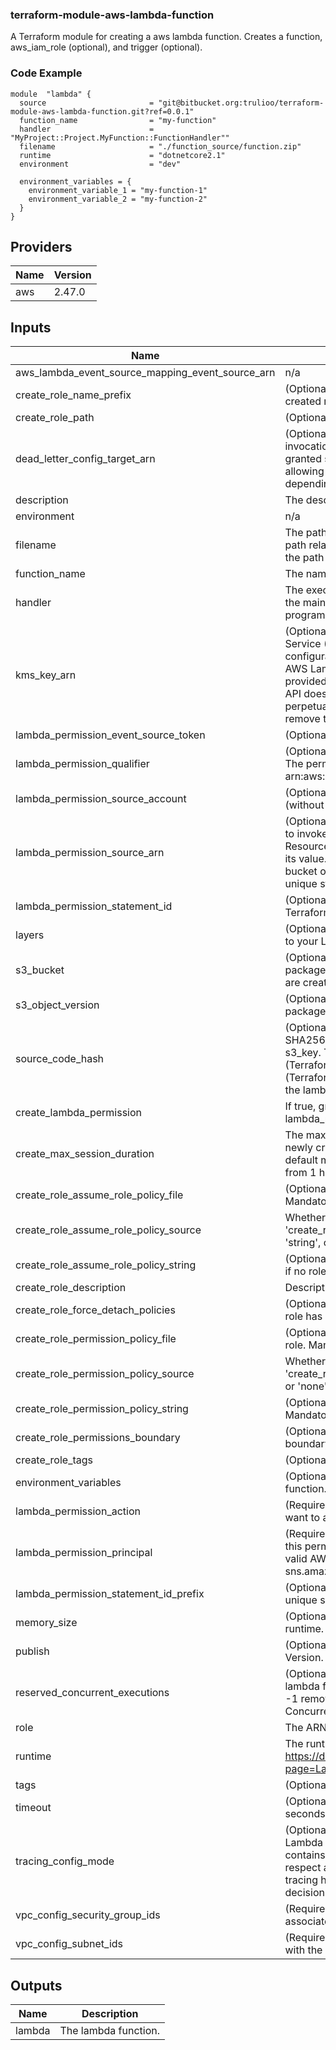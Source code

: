 ### terraform-module-aws-lambda-function

A Terraform module for creating a aws lambda function.  Creates a function, aws_iam_role (optional), and trigger (optional).

### Code Example
```
module  "lambda" {
  source                       = "git@bitbucket.org:trulioo/terraform-module-aws-lambda-function.git?ref=0.0.1"
  function_name                = "my-function"
  handler                      = "MyProject::Project.MyFunction::FunctionHandler""
  filename                     = "./function_source/function.zip"
  runtime                      = "dotnetcore2.1"
  environment                  = "dev"

  environment_variables = {
    environment_variable_1 = "my-function-1"
	environment_variable_2 = "my-function-2"
  }
}
```

## Providers
| Name | Version |
|------|---------|
| aws  | 2.47.0 |

## Inputs

 Name | Description | Type | Default | Required |
|------|-------------|------|---------|:-----:|
| aws\_lambda\_event\_source\_mapping\_event\_source\_arn | n/a | `string` | n/a | yes |
| create\_role\_name\_prefix | (Optional, Forces new resource) Creates a unique name for the newly created role beginning with the specified prefix. Conflicts with name. | `string` | n/a | yes |
| create\_role\_path | (Optional) The path to the newly created role. | `string` | n/a | yes |
| dead\_letter\_config\_target\_arn | (Optional) ARN of a target SNS topic or SQS queue to notify when an invocation fails. If this option is used, the function's IAM role must be granted suitable access to write to the target object, which means allowing either the sns:Publish or sqs:SendMessage action on this ARN, depending on which service is targeted. | `string` | n/a | yes |
| description | The description of the lambda function. | `string` | n/a | yes |
| environment | n/a | `string` | n/a | yes |
| filename | The path to the deployment package.  Tf s3\_bucket is defined this is the path relative from the root of the bucket.  If s3\_bucket is not defined this the path on the local file system. | `string` | n/a | yes |
| function\_name | The name of the lambda function. | `string` | n/a | yes |
| handler | The executable file name value. For example, 'myHandler' would call the main function in the package “main” of the myHandler executable program.. | `string` | n/a | yes |
| kms\_key\_arn | (Optional) Amazon Resource Name (ARN) of the AWS Key Management Service (KMS) key that is used to encrypt environment variables. If this configuration is not provided when environment variables are in use, AWS Lambda uses a default service key. If this configuration is provided when environment variables are not in use, the AWS Lambda API does not save this configuration and Terraform will show a perpetual difference of adding the key. To fix the perpetual difference, remove this configuration. | `string` | n/a | yes |
| lambda\_permission\_event\_source\_token | (Optional) The Event Source Token to validate. Used with Alexa Skills. | `string` | n/a | yes |
| lambda\_permission\_qualifier | (Optional) Query parameter to specify function version or alias name. The permission will then apply to the specific qualified ARN. e.g. arn:aws:lambda:aws-region:acct-id:function:function-name:2 | `string` | n/a | yes |
| lambda\_permission\_source\_account | (Optional) This parameter is used for S3 and SES. The AWS account ID (without a hyphen) of the source owner. | `string` | n/a | yes |
| lambda\_permission\_source\_arn | (Optional) When granting Amazon S3 or CloudWatch Events permission to invoke your function, you should specify this field with the Amazon Resource Name (ARN) for the S3 Bucket or CloudWatch Events Rule as its value. This ensures that only events generated from the specified bucket or rule can invoke the function. API Gateway ARNs have a unique structure described here. | `string` | n/a | yes |
| lambda\_permission\_statement\_id | (Optional) A unique statement identifier. By default generated by Terraform. | `string` | n/a | yes |
| layers | (Optional) List of Lambda Layer Version ARNs (maximum of 5) to attach to your Lambda Function. See Lambda Layers | `list(string)` | n/a | yes |
| s3\_bucket | (Optional) The S3 bucket location containing the function's deployment package. This bucket must reside in the same AWS region where you are creating the Lambda function. | `string` | n/a | yes |
| s3\_object\_version | (Optional) The object version containing the function's deployment package. If set s3\_bucket if required. | `string` | n/a | yes |
| source\_code\_hash | (Optional) Used to trigger updates. Must be set to a base64-encoded SHA256 hash of the package file specified with either filename or s3\_key. The usual way to set this is filebase64sha256('file.zip') (Terraform 0.11.12 and later) or base64sha256(file('file.zip')) (Terraform 0.11.11 and earlier), where 'file.zip' is the local filename of the lambda function source archive. | `string` | n/a | yes |
| create\_lambda\_permission | If true, grants resources permission to invoke lambda function.  See lambda\_permission variables. | `bool` | `false` | no |
| create\_max\_session\_duration | The maximum session duration (in seconds) that you want to set for the newly created role. If you do not specify a value for this setting, the default maximum of one hour is applied. This setting can have a value from 1 hour to 12 hours. | `number` | `3600` | no |
| create\_role\_assume\_role\_policy\_file | (Optional) Path to JSON policy to assign to newly created role. Mandatory if no role is supplied. | `string` | `"templates/default_assume_role_policy.tpl"` | no |
| create\_role\_assume\_role\_policy\_source | Whether to load from 'create\_role\_assume\_role\_policy\_string' or 'create\_role\_assume\_role\_policy\_file' Acceptable values are 'file', 'string', or 'none' (if not creating a role). | `string` | `"file"` | no |
| create\_role\_assume\_role\_policy\_string | (Optional) Full JSON policy to assign to newly created role. Mandatory if no role is supplied. | `string` | `""` | no |
| create\_role\_description | Description of the newly created role. | `string` | `""` | no |
| create\_role\_force\_detach\_policies | (Optional) Specifies to force detaching any policies the newly created role has before destroying it. Defaults to false. | `bool` | `false` | no |
| create\_role\_permission\_policy\_file | (Optional) Path to JSON permission policy to assign to newly created role. Mandatory if no role is supplied. | `string` | `"templates/default_iam_policy.tpl"` | no |
| create\_role\_permission\_policy\_source | Whether to load from 'create\_role\_permission\_policy\_string' or 'create\_role\_permission\_policy\_file' Acceptable values are 'file', 'string', or 'none' (if not creating a role). | `string` | `"file"` | no |
| create\_role\_permission\_policy\_string | (Optional) Full JSON permission policy to assign to newly created role. Mandatory if no role is supplied. | `string` | `""` | no |
| create\_role\_permissions\_boundary | (Optional) The ARN of the policy that is used to set the permissions boundary for the newly created role. | `string` | `""` | no |
| create\_role\_tags | (Optional) Key-value mapping of tags for the newly created role. | `map(string)` | `{}` | no |
| environment\_variables | (Optional) A map that defines environment variables for the Lambda function. | `map(string)` | `{}` | no |
| lambda\_permission\_action | (Required if assigning a resource policy) The AWS Lambda action you want to allow in this statement. (e.g. lambda:InvokeFunction) | `string` | `"lambda:InvokeFunction"` | no |
| lambda\_permission\_principal | (Required if assigning a resource policy) The principal who is getting this permission. e.g. s3.amazonaws.com, an AWS account ID, or any valid AWS service principal such as events.amazonaws.com or sns.amazonaws.com. | `string` | `"apigateway.amazonaws.com"` | no |
| lambda\_permission\_statement\_id\_prefix | (Optional) A statement identifier prefix. Terraform will generate a unique suffix. Conflicts with statement\_id. | `string` | `"AllowInvoke"` | no |
| memory\_size | (Optional) Amount of memory in MB your Lambda Function can use at runtime. Defaults to 128. See Limits | `number` | `256` | no |
| publish | (Optional) Whether to publish creation/change as new Lambda Function Version. Defaults to false. | `bool` | `true` | no |
| reserved\_concurrent\_executions | (Optional) The amount of reserved concurrent executions for this lambda function. A value of 0 disables lambda from being triggered and -1 removes any concurrency limitations. Defaults to Unreserved Concurrency Limits -1. See Managing Concurrency | `number` | `-1` | no |
| role | The ARN of a role that defines the permissions of your function. | `string` | `""` | no |
| runtime | The runtime of the lambda function. Options can be found here: https://docs.aws.amazon.com/sdkfornet/v3/apidocs/index.html?page=Lambda/TLambdaRuntime.html&tocid=Amazon_Lambda_Runtime | `string` | `"nodejs12.x"` | no |
| tags | (Optional) A mapping of tags to assign to the object. | `map(string)` | `{}` | no |
| timeout | (Optional) The amount of time your Lambda Function has to run in seconds. Defaults to 3. See Limits | `number` | `30` | no |
| tracing\_config\_mode | (Optional) Can be either PassThrough or Active. If PassThrough, Lambda will only trace the request from an upstream service if it contains a tracing header with 'sampled=1'. If Active, Lambda will respect any tracing header it receives from an upstream service. If no tracing header is received, Lambda will call X-Ray for a tracing decision. | `string` | `""` | no |
| vpc\_config\_security\_group\_ids | (Required if running Lambda in VPC) A list of security group IDs associated with the Lambda function. | `list(string)` | `[]` | no |
| vpc\_config\_subnet\_ids | (Required if running Lambda in VPC) A list of subnet IDs associated with the Lambda function. | `list(string)` | `[]` | no |

## Outputs

| Name | Description |
|------|-------------|
| lambda | The lambda function. |

